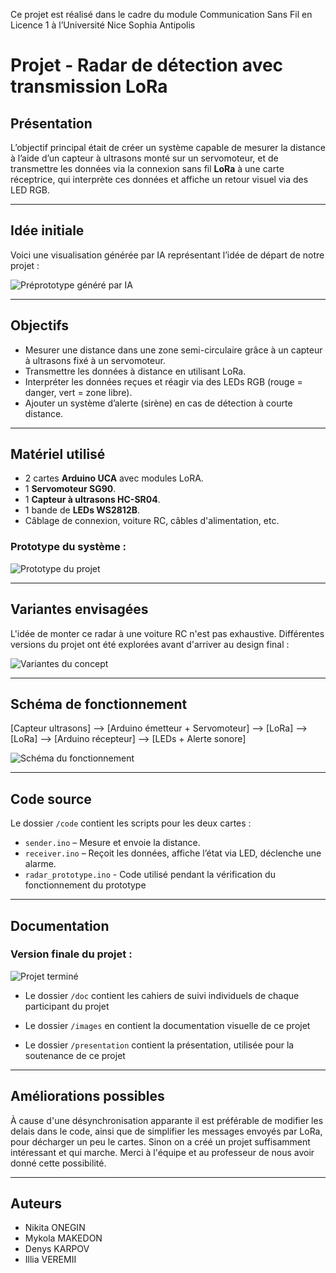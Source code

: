 Ce projet est réalisé dans le cadre du module Communication Sans Fil en Licence 1 à l’Université
Nice Sophia Antipolis

# Projet - Radar de détection avec transmission LoRa

## Présentation

L’objectif principal était de créer un système capable de mesurer la distance à l’aide d’un capteur à ultrasons monté sur un servomoteur, et de transmettre les données via la connexion sans fil **LoRa** à une carte réceptrice, qui interprète ces données et affiche un retour visuel via des LED RGB.

---

## Idée initiale

Voici une visualisation générée par IA représentant l’idée de départ de notre projet :

![Préprototype généré par IA](images/idee_ia.jpg)

---

## Objectifs

- Mesurer une distance dans une zone semi-circulaire grâce à un capteur à ultrasons fixé à un servomoteur.
- Transmettre les données à distance en utilisant LoRa.
- Interpréter les données reçues et réagir via des LEDs RGB (rouge = danger, vert = zone libre).
- Ajouter un système d’alerte (sirène) en cas de détection à courte distance.

---

## Matériel utilisé

- 2 cartes **Arduino UCA** avec modules LoRA.
- 1 **Servomoteur SG90**.
- 1 **Capteur à ultrasons HC-SR04**.
- 1 bande de **LEDs WS2812B**.
- Câblage de connexion, voiture RC, câbles d'alimentation, etc.

### Prototype du système :
![Prototype du projet](images/prototype.jpg)

---

## Variantes envisagées

L'idée de monter ce radar à une voiture RC n'est pas exhaustive. Différentes versions du projet ont été explorées avant d'arriver au design final :

![Variantes du concept](images/variantes.jpg)

---

## Schéma de fonctionnement

[Capteur ultrasons] --> [Arduino émetteur + Servomoteur] --> [LoRa] --> [LoRa] --> [Arduino récepteur] --> [LEDs + Alerte sonore]

![Schéma du fonctionnement](images/schema.jpg)

---

## Code source

Le dossier `/code` contient les scripts pour les deux cartes :

- `sender.ino` – Mesure et envoie la distance.
- `receiver.ino` – Reçoit les données, affiche l’état via LED, déclenche une alarme.
- `radar_prototype.ino` - Code utilisé pendant la vérification du fonctionnement du prototype

---

## Documentation

### Version finale du projet :
![Projet terminé](images/final.jpg)

- Le dossier `/doc` contient les cahiers de suivi individuels de chaque participant du projet

- Le dossier `/images` en contient la documentation visuelle de ce projet

- Le dossier `/presentation` contient la présentation, utilisée pour la soutenance de ce projet

---

## Améliorations possibles

À cause d'une désynchronisation apparante il est préférable de modifier les delais dans le code, ainsi que de simplifier les messages envoyés par LoRa, pour décharger un peu le cartes. Sinon on a créé un projet suffisamment intéressant et qui marche. Merci à l'équipe et au professeur de nous avoir donné cette possibilité.

---

## Auteurs

- Nikita ONEGIN
- Mykola MAKEDON
- Denys KARPOV
- Illia VEREMII
